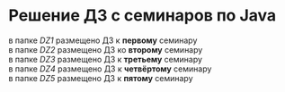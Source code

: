 # Решение ДЗ с семинаров по Java  
в папке *DZ1* размещено ДЗ к **первому** семинару  
в папке *DZ2* размещено ДЗ ко **второму** семинару  
в папке *DZ3* размещено ДЗ к **третьему** семинару  
в папке *DZ4* размещено ДЗ к **четвёртому** семинару  
в папке *DZ5* размещено ДЗ к **пятому** семинару  

